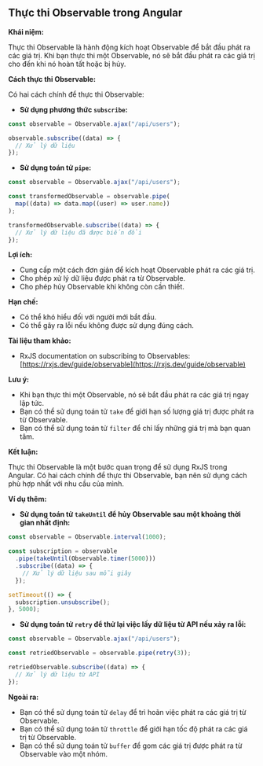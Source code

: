 ## Thực thi Observable trong Angular

**Khái niệm:**

Thực thi Observable là hành động kích hoạt Observable để bắt đầu phát ra các giá trị. Khi bạn thực thi một Observable, nó sẽ bắt đầu phát ra các giá trị cho đến khi nó hoàn tất hoặc bị hủy.

**Cách thực thi Observable:**

Có hai cách chính để thực thi Observable:

- **Sử dụng phương thức `subscribe`:**

```typescript
const observable = Observable.ajax("/api/users");

observable.subscribe((data) => {
  // Xử lý dữ liệu
});
```

- **Sử dụng toán tử `pipe`:**

```typescript
const observable = Observable.ajax("/api/users");

const transformedObservable = observable.pipe(
  map((data) => data.map((user) => user.name))
);

transformedObservable.subscribe((data) => {
  // Xử lý dữ liệu đã được biến đổi
});
```

**Lợi ích:**

- Cung cấp một cách đơn giản để kích hoạt Observable phát ra các giá trị.
- Cho phép xử lý dữ liệu được phát ra từ Observable.
- Cho phép hủy Observable khi không còn cần thiết.

**Hạn chế:**

- Có thể khó hiểu đối với người mới bắt đầu.
- Có thể gây ra lỗi nếu không được sử dụng đúng cách.

**Tài liệu tham khảo:**

- RxJS documentation on subscribing to Observables: [https://rxjs.dev/guide/observable](https://rxjs.dev/guide/observable)

**Lưu ý:**

- Khi bạn thực thi một Observable, nó sẽ bắt đầu phát ra các giá trị ngay lập tức.
- Bạn có thể sử dụng toán tử `take` để giới hạn số lượng giá trị được phát ra từ Observable.
- Bạn có thể sử dụng toán tử `filter` để chỉ lấy những giá trị mà bạn quan tâm.

**Kết luận:**

Thực thi Observable là một bước quan trọng để sử dụng RxJS trong Angular. Có hai cách chính để thực thi Observable, bạn nên sử dụng cách phù hợp nhất với nhu cầu của mình.

**Ví dụ thêm:**

- **Sử dụng toán tử `takeUntil` để hủy Observable sau một khoảng thời gian nhất định:**

```typescript
const observable = Observable.interval(1000);

const subscription = observable
  .pipe(takeUntil(Observable.timer(5000)))
  .subscribe((data) => {
    // Xử lý dữ liệu sau mỗi giây
  });

setTimeout(() => {
  subscription.unsubscribe();
}, 5000);
```

- **Sử dụng toán tử `retry` để thử lại việc lấy dữ liệu từ API nếu xảy ra lỗi:**

```typescript
const observable = Observable.ajax("/api/users");

const retriedObservable = observable.pipe(retry(3));

retriedObservable.subscribe((data) => {
  // Xử lý dữ liệu từ API
});
```

**Ngoài ra:**

- Bạn có thể sử dụng toán tử `delay` để trì hoãn việc phát ra các giá trị từ Observable.
- Bạn có thể sử dụng toán tử `throttle` để giới hạn tốc độ phát ra các giá trị từ Observable.
- Bạn có thể sử dụng toán tử `buffer` để gom các giá trị được phát ra từ Observable vào một nhóm.
